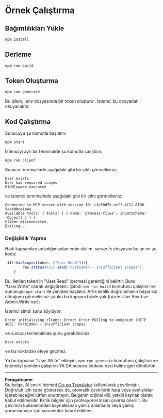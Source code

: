 <!--
CO_OP_TRANSLATOR_METADATA:
{
  "original_hash": "3880d89fa60abc699e1a17a82ae514ef",
  "translation_date": "2025-10-07T01:22:33+00:00",
  "source_file": "03-GettingStarted/11-simple-auth/solution/typescript/README.md",
  "language_code": "tr"
}
-->
# Örnek Çalıştırma

## Bağımlılıkları Yükle

```sh
npm install
```

## Derleme

```sh
npm run build
```

## Token Oluşturma

```sh
npm run generate
```

Bu işlem, *.env* dosyasında bir token oluşturur. İstemci bu dosyadan okuyacaktır.

## Kod Çalıştırma

Sunucuyu şu komutla başlatın:

```sh
npm start
```

İstemciyi ayrı bir terminalde şu komutla çalıştırın:

```sh
npm run client
```

Sunucu terminalinde aşağıdaki gibi bir çıktı görmelisiniz:

```text
User exists
User has required scopes
Middleware executed
```

ve istemci terminalinde aşağıdaki gibi bir çıktı görmelisiniz:

```text
Connected to MCP server with session ID: c1e50d7b-acff-4f11-8f96-5ae490ca1eaa
Available tools: { tools: [ { name: 'process-files', inputSchema: [Object] } ] }
Client disconnected.
Exiting...
```

### Değişiklik Yapma

Hadi kapsamları anladığımızdan emin olalım. *server.ts* dosyasını bulun ve şu kodu:

```typescript
 if(!hasScopes(token, ["User.Read"])){
        res.status(403).send('Forbidden - insufficient scopes');
    }
```

Bu, iletilen token'ın "User.Read" içermesi gerektiğini belirtir. Bunu "User.Write" olarak değiştirelim. Şimdi `npm run build` komutunu çalıştırın ve sunucuyu `npm start` ile yeniden başlatın. Artık kimlik doğrulamanın başarısız olduğunu görmelisiniz çünkü bu kapsam bizde yok (bizde User.Read ve Admin.Write var):

İstemci şimdi şunu söylüyor:

```text
Error initializing client: Error: Error POSTing to endpoint (HTTP 403): Forbidden - insufficient scopes
```

ve sunucu terminalinde şunu görebilirsiniz:

```text
User exists
```

ve bu noktadan öteye geçmez.

Ya bu kapsamı "User.Write" ekleyin, `npm run generate` komutunu çalıştırın ve istemciyi yeniden çalıştırın YA DA sunucu kodunu eski haline geri döndürün.

---

**Feragatname**:  
Bu belge, AI çeviri hizmeti [Co-op Translator](https://github.com/Azure/co-op-translator) kullanılarak çevrilmiştir. Doğruluk için çaba göstersek de, otomatik çevirilerin hata veya yanlışlıklar içerebileceğini lütfen unutmayın. Belgenin orijinal dili, yetkili kaynak olarak kabul edilmelidir. Kritik bilgiler için profesyonel insan çevirisi önerilir. Bu çevirinin kullanımından kaynaklanan yanlış anlamalar veya yanlış yorumlamalar için sorumluluk kabul edilmez.